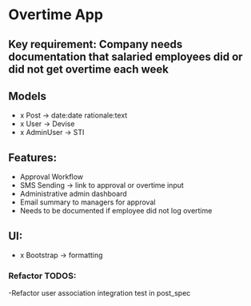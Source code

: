 # Overtime App

## Key requirement: Company needs documentation that salaried employees did or did not get overtime each week

## Models
- x Post -> date:date rationale:text
- x User -> Devise
- x AdminUser -> STI

## Features:
- Approval Workflow
- SMS Sending -> link to approval or overtime input
- Administrative admin dashboard
- Email summary to managers for approval
- Needs to be documented if employee did not log overtime

## UI:
- x Bootstrap -> formatting

### Refactor TODOS:
-Refactor user association integration test in post_spec

